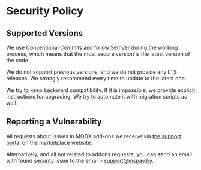 # Security Policy

## Supported Versions

We use [Conventional Commits](https://www.conventionalcommits.org) and follow [SemVer](https://semver.org) during the working process, which means that the most secure version is the latest version of the code.

We do not support previous versions, and we do not provide any LTS releases. We strongly recommend every time to update to the latest one. 

We try to keep backward compatibility. If it is impossible, we provide explicit instructions for upgrading. We try to automate it with migration scripts as well.

## Reporting a Vulnerability

All requests about issues in MODX add-ons we receive via [the support portal](https://modstore.pro/office/support) on the marketplace website.

Alternatively, and all not related to addons requests, you can send an email with found security issue to the email - support@mspay.by.
